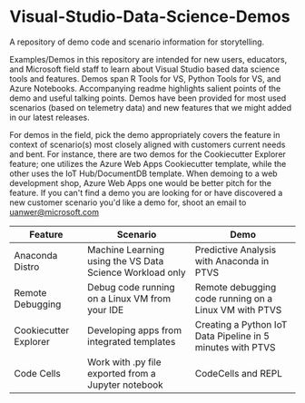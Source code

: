  # Visual-Studio-Data-Science-Demos
A repository of demo code and scenario information for storytelling. 

Examples/Demos in this repository are intended for new users, educators, and Microsoft field staff to learn about Visual Studio based data science tools and features. Demos span R Tools for VS, Python Tools for VS, and Azure Notebooks. Accompanying readme highlights salient points of the demo and useful talking points. Demos have been provided for most used scenarios (based on telemetry data) and new features that we might added in our latest releases. 

For demos in the field, pick the demo appropriately covers the feature in context of scenario(s) most closely aligned with customers current needs and bent. For instance, there are two demos for the Cookiecutter Explorer feature; one utilizes the Azure Web Apps Cookiecutter template, while the other uses the IoT Hub/DocumentDB template. When demoing to a web development shop, Azure Web Apps one would be better pitch for the feature. If you can't find a demo you are looking for or have discovered a new customer scenario you'd like a demo for, shoot an email to uanwer@microsoft.com

| Feature | Scenario | Demo |
--- | --- | ---
Anaconda Distro | Machine Learning using the VS Data Science Workload only | Predictive Analysis with Anaconda in PTVS
Remote Debugging | Debug code running on a Linux VM from your IDE | Remote debugging code running on a Linux VM with PTVS
Cookiecutter Explorer | Developing apps from integrated templates | Creating a Python IoT Data Pipeline in 5 minutes with PTVS 
Code Cells | Work with .py file exported from a Jupyter notebook | CodeCells and REPL

